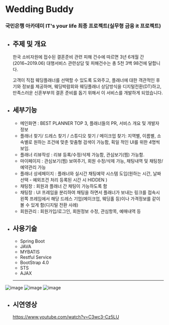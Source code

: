 # Wedding Buddy
### 국민은행 아카데미 IT's your life 최종 프로젝트(실무형 금융 it 프로젝트)
 * 주제 및 개요
   ---
   한국 소비자원에 접수된 결혼준비 관련 피해 건수에 따르면 3년 6개월 간(2016~2019.06) 대행서비스 관련상담 및 피해건수는 총 5천 3백 98건에 달합니다.
   
    고객이 직접 웨딩플래너를 선택할 수 있도록 도와주고, 플래너에 대한 객관적인 후기와 정보를 제공하며, 웨딩박람회와 웨딩플래너 상담방식을 디지털전환(DT)하고, 만족스러운 신혼부부의 결혼 준비를 돕기 위해서 이 서비스를 개발하게 되었습니다. 


* 세부기능
  ---
  + 메인화면 : BEST PLANNER TOP 3, 플래너들의 PR, 서비스 개요 및 개발자 정보
  + 플래너 찾기/ 드레스 찾기 / 스튜디오 찾기 / 메이크업 찾기: 지역별, 이름별, 소속별로 원하는 조건에 맞춘 
 맞춤형 검색이 가능함, 획일 적인 UI를 위한 4명씩 보임.
  + 플래너 리뷰작성 : 리뷰 등록/수정/삭제 가능함, 관심보기(찜) 가능함.
  + 마이페이지 : 관심보기(찜) 보여주기, 회원 수정/삭제 가능, 채팅내역 및 채팅창/ 예약관리 가능
  + 플래너 상세페이지 : 플래너와 실시간 채팅예약 시스템 도입(원하는 시간, 날짜 선택 - 예외조건 처리 등록된 시간 시 HIDDEN )
  + 채팅창 : 회원과 플래너 간 채팅이 가능하도록 함
  + 채팅창 : UI 프레임을 분리하여 채팅을 하면서 플래너가 보내는 링크를 접속시 왼쪽 프레임에서 해당 드레스 기업(메이크업, 웨딩홀 등)이나 가격정보를 같이 볼 수 있게 함(디지털 전환 사례)
  + 회원관리 : 회원가입/로그인, 회원정보 수정, 관심항목, 예매내역 등

* 사용기술
  ---
  + Spring Boot
  + JAVA
  + MYBATIS
  + Restful Service
  + BootStrap 4.0
  + STS
  + AJAX
  ---
![image](https://github.com/youkyoungJung/WeddingBuddy/assets/76727102/39bddd10-8bca-49f6-aadc-f71394b4498f)
![image](https://github.com/youkyoungJung/WeddingBuddy/assets/76727102/d952e6b7-ae30-4c9c-983c-d398d6af5e54)
![image](https://github.com/youkyoungJung/WeddingBuddy/assets/76727102/80e576a2-d1be-4745-b007-c75d43ea5c0f)

* 시연영상
  ---
  https://www.youtube.com/watch?v=C3wc3-Cz5LU
  







